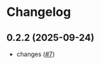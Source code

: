 # Changelog

## 0.2.2 (2025-09-24)

* changes ([#7](https://github.com/zOnlyKroks/helm-charts-test/pull/7))
